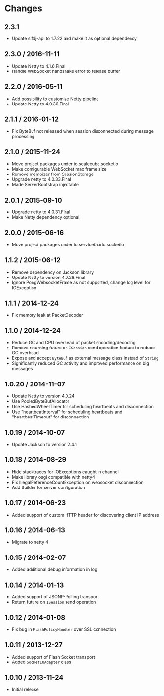 # Changes

## 2.3.1

* Update slf4j-api to 1.7.22 and make it as optional dependency

## 2.3.0 / 2016-11-11

* Update Netty to 4.1.6.Final
* Handle WebSocket handshake error to release buffer

## 2.2.0 / 2016-05-11

* Add possibility to customize Netty pipeline
* Update Netty to 4.0.36.Final

## 2.1.1 / 2016-01-12

* Fix ByteBuf not released when session disconnected during message processing 

## 2.1.0 / 2015-11-24

* Move project packages under io.scalecube.socketio
* Make configurable WebSocket max frame size
* Remove memoizer from SessionStorage
* Upgrade netty to 4.0.33.Final
* Made ServerBootstrap injectable

## 2.0.1 / 2015-09-10

* Upgrade netty to 4.0.31.Final
* Make Netty dependency optional

## 2.0.0 / 2015-06-16

* Move project packages under io.servicefabric.socketio

## 1.1.2 / 2015-06-12

* Remove dependency on Jackson library
* Update Netty to version 4.0.28.Final
* Ignore PongWebsocketFrame as not supported, change log level for IOException

## 1.1.1 / 2014-12-24

* Fix memory leak at PacketDecoder

## 1.1.0 / 2014-12-24

* Reduce GC and CPU overhead of packet encoding/decoding
* Remove returning future on `ISession` send operation feature to reduce GC overhead
* Expose and accept `ByteBuf` as external message class instead of `String`
* Significantly reduced GC activity and improved performance on big messages 

## 1.0.20 / 2014-11-07

* Update Netty to version 4.0.24
* Use PooledByteBufAllocator
* Use HashedWheelTimer for scheduling heartbeats and disconnection
* Use "heartbeatInterval" for scheduling heartbeats and "heartbeatTimeout" for disconnection 

## 1.0.19 / 2014-10-07

* Update Jackson to version 2.4.1

## 1.0.18 / 2014-08-29

* Hide stacktraces for IOExceptions caught in channel
* Make library osgi compatible with netty4
* Fix IllegalReferenceCountException on websocket disconnection
* Add Builder for server configuration

## 1.0.17 / 2014-06-23

* Added support of custom HTTP header for discovering client IP address

## 1.0.16 / 2014-06-13

* Migrate to netty 4

## 1.0.15 / 2014-02-07

* Added additional debug information in log

## 1.0.14 / 2014-01-13

* Added support of JSONP-Polling transport
* Return future on `ISession` send operation

## 1.0.12 / 2014-01-08

* Fix bug in `FlashPolicyHandler` over SSL connection 

## 1.0.11 / 2013-12-27

* Added support of Flash Socket transport
* Added `SocketIOAdapter` class

## 1.0.10 / 2013-11-24

* Initial release
